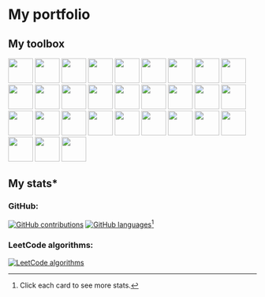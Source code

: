 # My portfolio

## My toolbox
[comment]: #https://profile-readme-generator.com/
[<img height="50" width="50" src="https://cdn.jsdelivr.net/gh/devicons/devicon/icons/argocd/argocd-original.svg"/>](/ "ArgoCD")
[<img height="50" width="50" src="https://skillicons.dev/icons?i=aws"/>](/ "AWS")
[<img height="50" width="50" src="https://skillicons.dev/icons?i=bash"/>](/ "Bash")
[<img height="50" width="50" src="https://skillicons.dev/icons?i=css"/>](/ "CSS")
[<img height="50" width="50" src="https://skillicons.dev/icons?i=docker"/>](/ "Docker")
[<img height="50" width="50" src="https://skillicons.dev/icons?i=express"/>](/ "Express.js")
[<img height="50" width="50" src="https://cdn.jsdelivr.net/gh/devicons/devicon/icons/firefox/firefox-original.svg"/>](/ "Firefox")
[<img height="50" width="50" src="https://skillicons.dev/icons?i=go"/>](/ "Go")
[<img height="50" width="50" src="https://skillicons.dev/icons?i=html"/>](/ "HTML")
[<img height="50" width="50" src="https://cdn.jsdelivr.net/gh/devicons/devicon/icons/intellij/intellij-original.svg"/>](/ "IntelliJ IDE")
[<img height="50" width="50" src="https://skillicons.dev/icons?i=java"/>](/ "Java")
[<img height="50" width="50" src="https://cdn.jsdelivr.net/gh/devicons/devicon/icons/jira/jira-original.svg"/>](/ "Jira Project Management")
[<img height="50" width="50" src="https://skillicons.dev/icons?i=js"/>](/ "JavaScript")
[<img height="50" width="50" src="https://skillicons.dev/icons?i=jenkins"/>](/ "Jenkins CI/CD")
[<img height="50" width="50" src="https://skillicons.dev/icons?i=jquery"/>](/ "jQuery")
[<img height="50" width="50" src="https://skillicons.dev/icons?i=kubernetes"/>](/ "Kubernetes")
[<img height="50" width="50" src="https://skillicons.dev/icons?i=linux"/>](/ "Linux")
[<img height="50" width="50" src="https://skillicons.dev/icons?i=mongodb"/>](/ "MongoDB")
[<img height="50" width="50" src="https://skillicons.dev/icons?i=mysql"/>](/ "MySQL")
[<img height="50" width="50" src="https://skillicons.dev/icons?i=nodejs"/>](/ "Node.js")
[<img height="50" width="50" src="https://skillicons.dev/icons?i=openshift"/>](/ "OpenShift")
[<img height="50" width="50" src="https://cdn.jsdelivr.net/gh/devicons/devicon/icons/terraform/terraform-original.svg"/>](/ "Terraform")
[<img height="50" width="50" src="https://cdn.jsdelivr.net/gh/devicons/devicon/icons/pandas/pandas-original.svg"/>](/ "Pandas")
[<img height="50" width="50" src="https://skillicons.dev/icons?i=php"/>](/ "PHP")
[<img height="50" width="50" src="https://skillicons.dev/icons?i=powershell"/>](/ "PowerShell")
[<img height="50" width="50" src="https://cdn.jsdelivr.net/gh/devicons/devicon/icons/pycharm/pycharm-original.svg"/>](/ "PyCharm IDE")
[<img height="50" width="50" src="https://skillicons.dev/icons?i=py"/>](/ "Python")
[<img height="50" width="50" src="https://skillicons.dev/icons?i=regex"/>](/ "RegEx")
[<img height="50" width="50" src="https://skillicons.dev/icons?i=md"/>](/ "Markdown")
[<img height="50" width="50" src="https://skillicons.dev/icons?i=vim"/>](/ "Vim")

## My stats*
### GitHub:
[comment]: # (Widget: https://github.com/anuraghazra/github-readme-stats)
[comment]: # (Transparent-RGB-to-hex editor: https://rgbacolorpicker.com/rgba-to-hex)
[comment]: # (Transparent-RGB-to-hex editor: https://jsfiddle.net/teddyrised/g02s07n4/)
[comment]: # (GitHub theme documentation: https://docs.github.com/en/get-started/writing-on-github/getting-started-with-writing-and-formatting-on-github/basic-writing-and-formatting-syntax#specifying-the-theme-an-image-is-shown-to)
[comment]: # (If this widget does not load, it is likely due to the Vercel app's cache being out of date. A privacy setting was likely changed on the GitHub side. It will automatically resolve in 24 hours.)

<!---
This is a theme-dependant section, but it has bugs: https://github.com/github/markup/issues/1583
Decided to just stick to a neutral theme until the bugs are ironed out.
<picture>
  <source media="(prefers-color-scheme: dark)" srcset="https://github-readme-stats.vercel.app/api?username=ak47us&theme=blueberry&bg_color=101010&rank_icon=percentile&custom_title=Activity%20percentile&show_icons=true&title_color=f0f0f0&text_color=0d6f3f&border_color=404040&hide=stars,commits,prs,issues,contribs">
  <source media="(prefers-color-scheme: light)" srcset="https://github-readme-stats.vercel.app/api?username=ak47us&theme=blueberry&bg_color=ffffff&rank_icon=percentile&custom_title=Activity%20percentile&show_icons=true&title_color=000000&text_color=0d6f3f&border_color=e5e5e5&hide=stars,commits,prs,issues,contribs">
  <img alt="Click for more stats." src="https://profile-summary-for-github.com/user/ak47us">
</picture>
<br>

<picture>
  <source media="(prefers-color-scheme: dark)" srcset="https://github-readme-stats.vercel.app/api/top-langs?username=ak47us&bg_color=101010&layout=compact&theme=blueberry&title_color=f0f0f0&text_color=0d6f3f&border_color=404040&custom_title=Languages&langs_count=10&include_all_commits=true">
  <source media="(prefers-color-scheme: light)" srcset="https://github-readme-stats.vercel.app/api/top-langs?username=ak47us&bg_color=ffffff&layout=compact&theme=blueberry&title_color=000000&text_color=0d6f3f&border_color=e5e5e5&custom_title=Languages&langs_count=10&include_all_commits=true">
  <img alt="Click for more stats." src="https://profile-summary-for-github.com/user/ak47us">
</picture>
-->

[![GitHub contributions](https://github-readme-stats.vercel.app/api?username=ak47us&theme=blueberry&bg_color=ffffff&rank_icon=percentile&custom_title=Activity%20percentile&show_icons=true&title_color=000000&text_color=0d6f3f&border_color=404040&hide=stars,commits,prs,issues,contribs)](https://profile-summary-for-github.com/user/ak47us "Click to see more stats.")
[![GitHub languages](https://github-readme-stats.vercel.app/api/top-langs?username=ak47us&bg_color=ffffff&layout=compact&theme=blueberry&title_color=000000&text_color=0d6f3f&border_color=404040&custom_title=Languages&langs_count=10&include_all_commits=true
)](https://profile-summary-for-github.com/user/ak47us "Click to see more stats.")[^1]


### LeetCode algorithms:

[comment]: # (https://github.com/JacobLinCool/LeetCode-Stats-Card)

[![LeetCode algorithms](https://leetcard.jacoblin.cool/ak47us?theme=light,dark)](https://leetcode.com/u/ak47us/ "Click to see more stats.")

[^1]: Click each card to see more stats.
